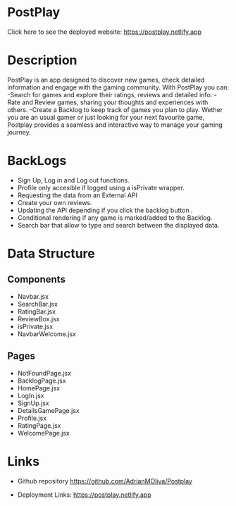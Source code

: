 # PostPlay

Click here to see the deployed website: https://postplay.netlify.app


# Description

PostPlay is an app designed to discover new games, check detailed information and engage with the gaming community. With PostPlay you can:
-Search for games and explore their ratings, reviews and detailed info.
-Rate and Review games, sharing your thoughts and experiences with others.
-Create a Backlog to keep track of games you plan to play.
Wether you are an usual gamer or just looking for your next favourite game, Postplay provides a seamless and interactive way to manage your gaming journey.

# BackLogs

- Sign Up, Log in and Log out functions.
- Profile only accesible if logged using a isPrivate wrapper.
- Requesting the data from an External API
- Create your own reviews.
- Updating the API depending if you click the backlog button .
- Conditional rendering if any game is marked/added to the Backlog.
- Search bar that allow to type and search between the displayed data.

# Data Structure

## Components

- Navbar.jsx
- SearchBar.jsx
- RatingBar.jsx
- ReviewBox.jsx
- isPrivate.jsx
- NavbarWelcome.jsx

## Pages

- NotFoundPage.jsx
- BacklogPage.jsx
- HomePage.jsx
- LogIn.jsx
- SignUp.jsx
- DetailsGamePage.jsx
- Profile.jsx
- RatingPage.jsx
- WelcomePage.jsx

# Links

- Github repository
  https://github.com/AdrianMOliva/Postplay
  

- Deployment Links:
  https://postplay.netlify.app
  
